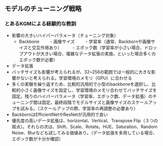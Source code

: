 ## モデルのチューニング戦略

### とあるKGMによる経験的な教訓 
- 影響の大きいハイパーパラメータ（チューニング対象）
    - Backbone
 　　  - 画像サイズ
 　　  - 学習率（通常、Backbornや画像サイズと交互作用あり）
 　　  - エポック数（学習率が小さい場合、ドロップアウトが大きい場合、複雑なデータ拡張の実施、といった場合多くのエポック数が必要）
- データ拡張
- バッチサイズも影響が考えられるが、32~256の範囲では一般的に大きな影響がないと考えられる。学習環境のメモリ（GPU）に合わせる
- 多くの実験を繰り返すため、比較的汎用的で小型のbackboneを選択し、比較的小さく画像サイズを設定し、学習環境のメモリ合わせてバッチサイズを固定。残りのハイパーパラメータ（学習率、エポック数、データ拡張）のチューニング間は固定。最終段階でモデルサイズと画像サイズのスケールアップを試みる。（スケールアップの際、学習率の再調整の必要あり）
- BackbornはEfficientNetやResNetが汎用的で良い
- 優先度の高いデータ拡張は、horizontal、Vertical、Transpose Flip（３つの斑点）。それらの次は、Shift、Scale、Rotate。HUE、Saturation、Random Noise、Blurなども試してみる価値あり。（データ拡張を多用している場合、エポック数が十分か確認）

